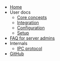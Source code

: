 - [Home](/)
- User docs
  - [Core concepts](user/01-core-concepts.md)
  - [Integration](user/02-integration.md)
  - [Configuration](user/03-config.md)
  - [Setup](user/04-setup.md)
- [FAQ for server admins](faq.md)
- Internals
  - [IPC protocol](dev/01-ipc.md)
- [GitHub](https://github.com/cdn77/node-socket-daemon)

